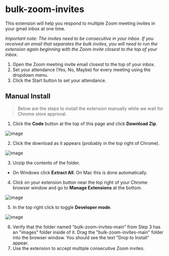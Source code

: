 # bulk-zoom-invites

This extension will help you respond to multiple Zoom meeting invites in your gmail inbox at one time.

_Important note: The invites need to be consecutive in your inbox. If you received an email that separates the bulk invites, you will need to run the extension again beginning with the Zoom invite closest to the top of your inbox._

1. Open the Zoom meeting invite email closest to the top of your inbox.
2. Set your attendance (Yes, No, Maybe) for every meeting using the dropdown menu.
3. Click the Start button to set your attendance.

## Manual Install
> Below are the steps to install the extension manually while we wait for Chrome store approval.

1. Click the **Code** button at the top of this page and click **Download Zip**.

![image](https://github.com/cjhenry10/bulk-zoom-invites/assets/87096729/a84f7337-7aa3-4fd4-948c-7926b0cf5ec3)

2. Click the download as it appears (probably in the top right of Chrome).

![image](https://github.com/cjhenry10/bulk-zoom-invites/assets/87096729/56a0ef11-1846-411a-8c2f-da349c484774)

3. Unzip the contents of the folder.
  - On Windows click **Extract All**. On Mac this is done automatically.
4. Click on your extension button near the top right of your Chrome browser window and go to **Manage Extensions** at the bottom.

![image](https://github.com/cjhenry10/bulk-zoom-invites/assets/87096729/d1399667-3c44-48fb-ba0d-5648dfe2d2a2)

5. In the top right click to toggle **Developer mode**.

![image](https://github.com/cjhenry10/bulk-zoom-invites/assets/87096729/af86ae3e-a1e8-4d6d-b153-9713e42bd623)

6. Verify that the folder named "bulk-zoom-invites-main" from Step 3 has an "images" folder inside of it. Drag the "bulk-zoom-invites-main" folder into the browser window. You should see the text "Drop to Install" appear.
7. Use the extension to accept multiple consecutive Zoom invites.
